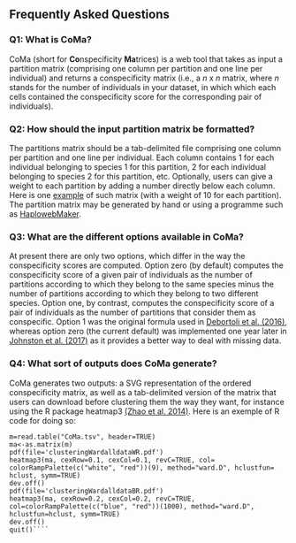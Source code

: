 <!-- my-page.html --> 
<script src="https://rawcdn.githack.com/oscarmorrison/md-page/master/md-page.js"></script><noscript>
  
## Frequently Asked Questions

### Q1: What is CoMa?

CoMa (short for **Co**nspecificity **Ma**trices) is a web tool that takes as input a partition matrix (comprising one column per partition and one line per individual) and returns a conspecificity matrix (i.e., a *n* x *n* matrix, where *n* stands for the number of individuals in your dataset, in which which each cells contained the conspecificity score for the corresponding pair of individuals).
  
### Q2: How should the input partition matrix be formatted?
The partitions matrix should be a tab-delimited file comprising one column per partition and one line per individual. Each column contains 1 for each individual belonging to species 1 for this partition, 2 for each individual belonging to species 2 for this partition, etc. Optionally, users can give a weight to each partition by adding a number directly below each column. Here is one [example](partition_example.tsv) of such matrix (with a weight of 10 for each partition). The partition matrix may be generated by hand or using a programme such as [HaplowebMaker](https://eeg-ebe.github.io/HaplowebMaker/).
  
### Q3: What are the different options available in CoMa?
At present there are only two options, which differ in the way the conspecificity scores are computed. Option zero (by default) computes the conspecificity score of a given pair of individuals as the number of partitions according to which they belong to the same species minus the number of partitions according to which they belong to two different species. Option one, by contrast, computes the conspecificity score of a pair of individuals as the number of partitions that consider them as conspecific. Option 1 was the original formula used in [Debortoli et al. (2016)](https://doi.org/10.1016/j.cub.2016.01.031), whereas option zero (the current default) was implemented one year later in [Johnston et al. (2017)](https://doi.org/10.1038/s41598-017-06085-3) as it provides a better way to deal with missing data.
  
### Q4: What sort of outputs does CoMa generate?
CoMa generates two outputs: a SVG representation of the ordered conspecificity matrix, as well as a tab-delimited version of the matrix that users can download before clustering them the way they want, for instance using the R package heatmap3 [(Zhao et al. 2014)](https://doi.org/10.1186/1471-2105-15-s10-p16). Here is an exemple of R code for doing so:
````library(heatmap3)
m=read.table("CoMa.tsv", header=TRUE)
ma<-as.matrix(m)
pdf(file='clusteringWardalldataWR.pdf')
heatmap3(ma, cexRow=0.1, cexCol=0.1, revC=TRUE, col= colorRampPalette(c("white", "red"))(9), method="ward.D", hclustfun= hclust, symm=TRUE)
dev.off() 
pdf(file='clusteringWardalldataBR.pdf')
heatmap3(ma, cexRow=0.2, cexCol=0.2, revC=TRUE, col=colorRampPalette(c("blue", "red"))(1000), method="ward.D", hclustfun=hclust, symm=TRUE)
dev.off()
quit()````

